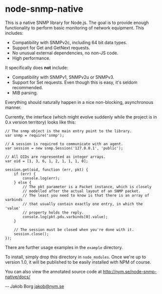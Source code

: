 node-snmp-native
================

This is a native SNMP library for Node.js. The goal is to provide
enough functionality to perform basic monitoring of network equipment. This
includes:

 - Compatibility with SNMPv2c, including 64 bit data types.
 - Support for Get and GetNext requests.
 - No unusual external dependencies, no non-JS code.
 - High performance.

It specifically does **not** include:

 - Compatibility with SNMPv1, SNMPv2u or SNMPv3.
 - Support for Set requests. Even though this is easy, it's seldom recommended.
 - MIB parsing.

Everything should naturally happen in a nice non-blocking, asynchronous manner.

Currently, the interface (which might evolve suddenly while the project is in
0.x version territory) looks like this:

    // The snmp object is the main entry point to the library.
    var snmp = require('snmp');
    
    // A session is required to communicate with an agent.
    var session = new snmp.Session('127.0.0.1', 'public');
    
    // All OIDs are represented as integer arrays.
    var oid = [1, 3, 6, 1, 2, 1, 1, 1, 0];
    
    session.get(oid, function (err, pkt) {
        if (err) {
            console.log(err);
        } else {
            // The pkt parameter is a Packet instance, which is closely
            // modelled after the actual layout of an SNMP packet.
            // The least you need to know is that there is an array of varbinds
            // that usually contain exactly one entry, in which the 'value'
            // property holds the reply.
            console.log(pkt.pdu.varbinds[0].value);
        }
    
        // The session must be closed when you're done with it.
        session.close();
    });

There are further usage examples in the `example` directory.

To install, simply drop this directory in `node_modules`. Once we're up to
version 1.0, it will be published to be easily installed with NPM of course.

You can also view the annotated source code at http://nym.se/node-snmp-native/docs/

-- 
Jakob Borg
jakob@nym.se
